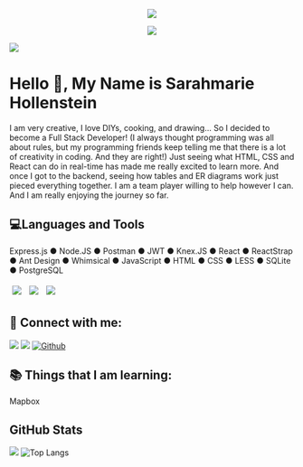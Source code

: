 <p align="center"><img src="https://i.imgur.com/A6bWGFl.gif"/></p>

<p align="center"><img src="https://gfycat.com/ifr/BaggyUnfinishedFlycatcher"/></p>


![](https://img.shields.io/github/followers/sarahmarie1976?style=social) 

# Hello 👋, My Name is Sarahmarie Hollenstein

 I am very creative, I love DIYs, cooking, and drawing... So I decided to become a Full Stack Developer! (I always thought programming was all about rules, but my programming friends keep telling me that there is a lot of creativity in coding. And they are right!) Just seeing what HTML, CSS and React can do in real-time has made me really excited to learn more. And once I got to the backend, seeing how tables and ER diagrams work just pieced everything together. I am a team player willing to help however I can. And I am really enjoying the journey so far.

## 💻Languages and Tools    
Express.js	●	Node.JS	●	Postman	●	JWT	●	Knex.JS ● React	●	ReactStrap	●	Ant Design	●	Whimsical	●	JavaScript ● HTML	●	CSS	●	LESS	●	SQLite	●	PostgreSQL


<img src="https://img.shields.io/badge/-Express.js-blue?style=for-the-badge&logo=express.js%2B%2B&logoColor=blue" style="margin:5px" />  <img src="https://img.shields.io/badge/-Node.js-green?style=for-the-badge&logo=express.node.js&logoColor=green" style="margin:5px" />  <img src="https://img.shields.io/badge/-Postman-orange?style=for-the-badge&logo=postman&logoColor=orange" style="margin:5px" />

## 🤝 Connect with me: 
 
[![](https://img.shields.io/static/v1?label&message=Linkedin&color=blue&logo=linkedin)](https://www.linkedin.com/in/sarahmarie-hollenstein-258374115/)
[![](https://img.shields.io/static/v1?label&message=Email&color=gray&logo=gmail)](mailto:sholle7@gmail.com)
[![Github](https://img.shields.io/badge/-Github-000?style=flat&logo=Github&logoColor=white)](https://github.com/sarahmarie1976)
 
## 📚 Things that I am learning: 
 Mapbox
 
 ## GitHub Stats
![](https://github-readme-stats.jha-vineet69.vercel.app/api?username=sarahmarie1976&hide=stars&show_icons=true&hide_border=true&theme=midnight-purple) ![Top Langs](https://github-readme-stats.vercel.app/api/top-langs/?username=sarahmarie1976&hide=smalltalk&theme=midnight-purple&layout=compact&hide_border=true)
